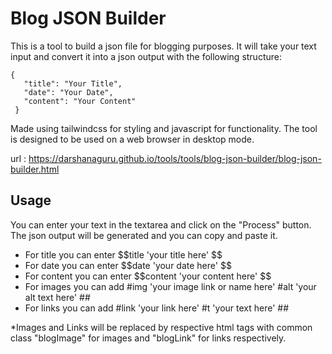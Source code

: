 # Blog JSON Builder

  This is a tool to build a json file for blogging purposes. It will take your text input and convert it into a json output with the following structure:

 ```
 {
    "title": "Your Title",
    "date": "Your Date",
    "content": "Your Content"
  }
  ``` 
  Made using tailwindcss for styling and javascript for functionality. The tool is designed to be used on a web browser in desktop mode.

url : https://darshanaguru.github.io/tools/tools/blog-json-builder/blog-json-builder.html

## Usage
You can enter your text in the textarea and click on the "Process" button. The json output will be generated and you can copy and paste it.
- For title you can enter \$$title 'your title here' $$
- For date you can enter \$$date 'your date here' $$
- For content you can enter \$$content 'your content here' $$
- For images you can add #img 'your image link or name here' #alt 'your alt text here' ##
- For links you can add #link 'your link here' #t 'your text here' ##

*Images and Links will be replaced by respective html tags with common class "blogImage" for images and "blogLink" for links respectively.
